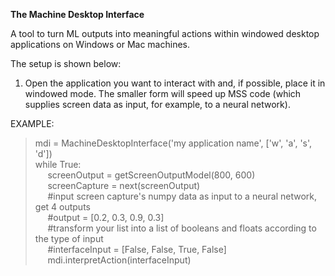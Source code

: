 **The Machine Desktop Interface**

A tool to turn ML outputs into meaningful actions within windowed desktop applications on Windows or Mac machines.

The setup is shown below:

1. Open the application you want to interact with and, if possible, place it in windowed mode. The smaller form will speed up MSS code (which supplies screen data as input, for example, to a neural network).

EXAMPLE:

> mdi = MachineDesktopInterface('my application name', ['w', 'a', 's', 'd'])  
> while True:  
> &nbsp;&nbsp;&nbsp;&nbsp; screenOutput = getScreenOutputModel(800, 600)  
> &nbsp;&nbsp;&nbsp;&nbsp; screenCapture = next(screenOutput)  
> &nbsp;&nbsp;&nbsp;&nbsp; \#input screen capture's numpy data as input to a neural network, get 4 outputs  
> &nbsp;&nbsp;&nbsp;&nbsp; \#output = [0.2, 0.3, 0.9, 0.3]  
> &nbsp;&nbsp;&nbsp;&nbsp; \#transform your list into a list of booleans and floats according to the type of input  
> &nbsp;&nbsp;&nbsp;&nbsp; \#interfaceInput = [False, False, True, False]  
> &nbsp;&nbsp;&nbsp;&nbsp; mdi.interpretAction(interfaceInput)  
